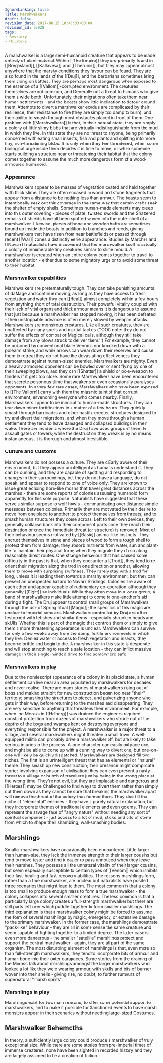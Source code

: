 ```yaml
---
IgnoreLinking: false
Title: Marshwalkers
draft: false
revision_date: 2017-08-15 10:40:03+00:00
revision_id: 55028
tags:
- Bestiary
- Military
---
```


A marshwalker is a large semi-humanoid creature that appears to be made entirely of plant material. Within [[The Empire]] they are primarily found in [[Bregasland]], [[Kallavesa]] and [[Therunin]], but they may appear almost anywhere that the marshy conditions they favour can be found. They are also found in the lands of the [[Druj]], and the barbarians sometimes bring them along on battles. They are perhaps most dangerous when exposed to the essence of a [[Vallorn]]-corrupted environment.
The creatures themselves are not common, and Generally not a threat to humans who give them a wide berth. Unfortunately, their migrations often take them near human settlements - and the beasts show little inclination to detour around them. Attempts to divert a marshwalker exodus are complicated by their resilience, their resistance to fire (they are simply too damp to burn), and their ability to smash through most obstacles placed in front of them.
One problem with [[Marshwalkers]] is that, in their natural state, they are simply a colony of little slimy blobs that are virtually indistinguishable from the mud in which they live. In this state they are no threat to anyone, being primarily concerned with eating small insects, fish and plants and splitting into more tiny, non-threatening blobs. It is only when they feel threatened, when some biological urge inside them decides it is time to move, or when someone starts building a structure near  or threatening their habitat that the colony comes together to assume the much more dangerous form of a wood-armoured humanoid.
### Appearance
Marshwalkers appear to be masses of vegetation coated and held together with thick slime. They are often encased in wood and stone fragments that appear from a distance to be nothing less than armour. The beasts seem to intentionally seek out this coverage in the same way that certain crabs seek the shelter of empty shells. Sometimes human-made elements may creep into this outer covering - pieces of plate, twisted swords and the Shattered remains of shields have all been spotted woven into the outer shell of a marshwalker. Likewise, pieces of bone and wooden hafts are sometimes bound up inside the beasts in addition to branches and reeds, giving marshwalkers that have risen from near battlefields or passed through recent [[War]] zones a distinctly eerie appearance.
Studies by Marcher and [[Navarr]] naturalists have discovered that the marshwalker itself is actually a colony of innumerable tiny creatures similar to slime mould. A marshwalker is created when an entire colony comes together to travel to another location - either due to some migratory urge or to avoid some threat to their habitat.
### Marshwalker capabilities
Marshwalkers are preternaturally tough. They can take punishing amounts of daMage and continue moving; as long as they have access to fresh vegetation and water they can [[Heal]] almost completely within a few hours from anything short of total destruction. Their powerful vitality coupled with their lack of vital organs and thick armour means it is dangerous to assume that just because a marshwalker has stopped moving, it has been defeated - their unstoppable advance is often merely slowed by weapon attacks.
Marshwalkers are monstrous creatures. Like all such creatures, they are unaffected by many spells and martial tactics (''OOC note: they do not suffer the effects of combat or Magical calls, although they still take damage from any blows struck to deliver them.'') For example, they cannot be poisoned by conventional blade Venoms nor knocked down with a polearm strike, and while arrows can wear down their reserves and cause them to retreat they do not have the devastating effectiveness they demonstrate against human-sized enemies.
Marshwalkers are mighty. Even a heavily armoured opponent can be bowled over or sent flying by one of their sweeping blows, and they can [[Shatter]] a shield or pole-weapon to flinders if it gets too close. Some rare Marshwalkers have been encountered that secrete poisonous slime that weakens or even occasionally paralyses opponents. In a very few rare cases, Marshwalkers who have been exposed to [[The Vallorn]] carry with them the miasmic taint of that corrupt environment, envenoming everyone who comes nearby.
Finally, Marshwalkers appear to be inimical to human-made structures. They can tear down minor fortifications in a matter of a few hours. They quickly smash through barricades and other hastily-erected structures designed to try and divert their migrations, and when they move through a human settlement they tend to leave damaged and collapsed buildings in their wake. There are incidents where the Druj have used groups of them to assault gates or towers; while the destruction they wreak is by no means instantaneous, it is thorough and almost irresistible.
### Culture and Customs
Marshwalkers do not possess a culture. They are clEarly aware of their environment, but they appear unintelligent as humans understand it. They can be cunning, and they are capable of spotting and responding to changes in their surroundings, but they do not have a language, do not speak, and appear to respond to tone of voice only. They are known to issue great echoing horn-like moans that travel great distances across the marshes - there are some reports of colonies assuming humanoid form apparently for this sole purpose. Naturalists have suggested that these serve a similar purpose to wolf howls - communicating over distance simple messages between colonies.
Primarily they are motivated by their desire to move from one place to another; to protect themselves from threats; and to smash human structures they come across. Left to their own devices, they generally collapse back into their component parts once they reach their destination or once the immediate threat (or structure) is removed.
Most of their behaviour seems motivated by [[Basic]] animal-like instincts. They encrust themselves in stone and pieces of wood to form a tough shell to protect them from damage; they absorb nutrients from water, sun and plant-life to maintain their physical form; when they migrate they do so along reasonably direct routes. One strange behaviour that has caused some difficulty in the past is that, when they encounter a [[Trod]], they tend to re-orient their migration along the trod in one direction or another, allowing them to move with surprising swiftness. They rarely stay with a trod for long, unless it is leading them towards a marshy environment, but they can present an unexpected hazard to Navarr Stridings. 
Colonies are aware of each other and appear capable of rudimentary co-operation, although they generally [[Fight]] as individuals. While they often move in a loose group, a band of marshwalkers make little attempt to come to one-another's aid during a fight.
The Druj appear to control small groups of Marshwalkers through the use of Spring ritual [[Magic]]; the specifics of this magic are unclear to Imperial scholars. Marshwalkers controlled by Druj are often festooned with fetishes and similar items - especially shrunken heads and skUlls. Whether this is part of the magic that controls them or simply to give them a more threatening appearance is unclear.
Marshwalkers can survive for only a few weeks away from the damp, fertile environments in which they live. Denied water or access to fresh vegetation and insects, they become brittle and begin to die. A marshwalker in this state is desperate and will stop at nothing to reach a safe location - they can inflict massive damage in their single-minded drive to find somewhere safe.
### Marshwalkers in play
Due to the nondescript appearance of a colony in its placid state, a human settlement can live near an area populated by marshwalkers for decades and never realise. There are many stories of marshwalkers rising out of bogs and making straight for new construction begun too near "their" territory; smashing the structures to pieces, and pulverizing anyone who gets in their way, before returning to the marshes and disappearing.
They are very sensitive to anything that threatens their environment. For example, when the Morass  in [[Holberg]] was drained the engineers required constant protection from dozens of marshwalkers who strode out of the depths of the bogs and swamps bent on destroying everyone and everything responsible for the project.
A marshwalker is a major threat to a village, and several marshwalkers might threaten a small town. A well-equipped militia can probably drive a marshwalker off, but are likely to take serious injuries in the process. A lone character can easily outpace one, and might be able to come up with a cunning way to divert one, but one-on-one will likely be quickly dispatched.
Marshwalkers are designed fill two niches. The first is an unintelligent threat that has an elemental or "natural" theme. They smash up new construction; their presence might complicate stories involving expansion of civilisation; they can even present a nasty threat to a village or bunch of travellers just by being in the wrong place at the wrong time. They're not evil, but they are implacable and dangerous and [[Heroes]] may be Challenged to find ways to divert them rather than simply cut them down as they cannot be sure that breaking the marshwalker apart will remove the threat of the colony that formed them.
They also fill the niche of "elemental" enemies - they have a purely natural explanation, but they incorporate themes of traditional elements and even golems. They can represent the savage face of "angry nature" without needing any sort of spiritual component - just access to a lot of mud, sticks and bits of stone from which to shape their shambling, wall-smashing bodies.
## Marshlings
Smaller marshwalkers have occasionally been encountered. Little larger than human-size, they lack the immense strength of their larger cousins but tend to move faster and find it easier to pass unnoticed when they leave their marshes. They possess all the unnatural vitality of their larger cousins, but seem especially susceptible to certain types of [[Venom]] which inhibits their fast-healing and fast-recovery abilities. 
The reasons marshlings form, rather than a true marshwalker, are unclear but naturalists have posited three scenarios that might lead to them. The most common is that a colony is too small to produce enough mass to form a true marshwalker - the colony collapses into several smaller creatures. The less common is that a particularly large colony creates a full-strength marshwalker but there are still parts left over which puddle together to form smaller marshlings. The third explanation is that a marshwalker colony might be forced to assume the form of several marshlings by magic, emergency, or extensive damage to the primary marshwalker.
In the former case, the marshlings demonstrate "pack-like" behaviour - they are all in some sense the same creature and seem capable of fighting together to a limited degree. The latter case is even more dangerous - the smaller "satellite" marshlings protect and support the central marshwalker - again, they are all part of the same organism.
The most disturbing element of marshlings is that, even more so than full-strength marshwalkers, they tend to incorporate bits of armour and human bone into their outer carapaces. Some stories from the draining of the Morass talk about marshlings amongst the larger marshwalkers who looked a lot like they were wearing armour, with skulls and bits of banner woven into their shells - giving rise, no doubt, to further rumours of supernatural ''marsh spirits''.
### Marshlings in play
Marshlings exist for two main reasons; to offer some potential support to marshwalkers, and to make it possible for Sanctioned events to have marsh monsters appear in their scenarios without needing large-sized Costumes.
## Marshwalker Behemoths
In theory, a sufficiently large colony could produce a marshwalker of truly exceptional size. While there are some stories from pre-Imperial times of immense creatures, none have been sighted in recorded history and they are largely assumed to be a creation of fiction.
